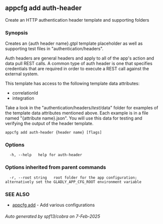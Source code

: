 ## appcfg add auth-header

Create an HTTP authentication header template and supporting folders

### Synopsis


Creates an {auth header name}.gtpl template placeholder as well as supporting test files in "authentication/headers".

Auth headers are general headers and apply to all of the app's action and data pull REST calls. A common type of auth header is one that specifies credentials that are required in order to execute a REST call against the external system.

This template has access to the following template data attributes:
- correlationId
- integration

Take a look in the "authentication/headers/_test_/data" folder for examples of the template data attributes mentioned above. Each example is in a file named "{attribute name}.json". You will use this data for testing and verifying the output of the header template.


```
appcfg add auth-header {header name} [flags]
```

### Options

```
  -h, --help   help for auth-header
```

### Options inherited from parent commands

```
  -r, --root string   root folder for the app configuration; alternatively set the GLADLY_APP_CFG_ROOT environment variable
```

### SEE ALSO

* [appcfg add](appcfg_add.md)	 - Add various configurations

###### Auto generated by spf13/cobra on 7-Feb-2025

